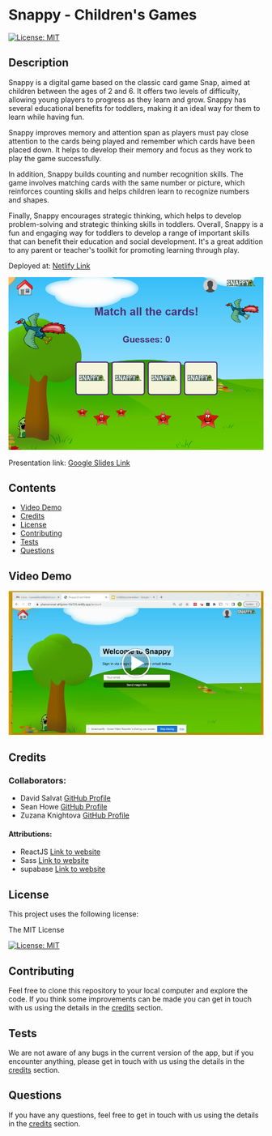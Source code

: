 # Snappy - Children's Games

[![License: MIT](https://img.shields.io/badge/License-MIT-yellow.svg)](https://opensource.org/licenses/MIT)

## Description

Snappy is a digital game based on the classic card game Snap, aimed at children between the ages of 2 and 6. It offers two levels of difficulty, allowing young players to progress as they learn and grow. Snappy has several educational benefits for toddlers, making it an ideal way for them to learn while having fun.

Snappy improves memory and attention span as players must pay close attention to the cards being played and remember which cards have been placed down. It helps to develop their memory and focus as they work to play the game successfully.

In addition, Snappy builds counting and number recognition skills. The game involves matching cards with the same number or picture, which reinforces counting skills and helps children learn to recognize numbers and shapes.

Finally, Snappy encourages strategic thinking, which helps to develop problem-solving and strategic thinking skills in toddlers. Overall, Snappy is a fun and engaging way for toddlers to develop a range of important skills that can benefit their education and social development. It's a great addition to any parent or teacher's toolkit for promoting learning through play.

Deployed at: [Netlify Link](https://phenomenal-alfajores-f3e735.netlify.app/)

![screenshot of the deployed web app](./public/images/snappy-screenshot.png)

Presentation link: [Google Slides Link](https://docs.google.com/presentation/d/1rf7bv4am1FfZIyf8kbuAvhLIhxF8ta1auOHP4mEXF3E/edit#slide=id.g22877d5623d_0_8)

## Contents

- [Video Demo](#video-demo)
- [Credits](#credits)
- [License](#license)
- [Contributing](#contributing)
- [Tests](#tests)
- [Questions](#questions)

## Video Demo

[![Snappy - Demo](./public/images/snappy-demo.jpg)](https://drive.google.com/file/d/1ZizoLhaa-7ZqdAeDEUEOJRf93kF1nqYw/view "Snappy - Demo")

## Credits

### Collaborators:

- David Salvat [GitHub Profile](https://github.com/dalvat/)
- Sean Howe [GitHub Profile](https://github.com/SeanMH8911/)
- Zuzana Knightova [GitHub Profile](https://github.com/ZuzanaElt)

#### Attributions:

- ReactJS [Link to website](https://react.dev/)
- Sass [Link to website](https://sass-lang.com/)
- supabase [Link to website](https://supabase.com/)

## License

This project uses the following license:

The MIT License

[![License: MIT](https://img.shields.io/badge/License-MIT-yellow.svg)](https://opensource.org/licenses/MIT)

## Contributing

Feel free to clone this repository to your local computer and explore the code. If you think some improvements can be made you can get in touch with us using the details in the [credits](#credits) section.

## Tests

We are not aware of any bugs in the current version of the app, but if you encounter anything, please get in touch with us using the details in the [credits](#credits) section.

## Questions

If you have any questions, feel free to get in touch with us using the details in the [credits](#credits) section.